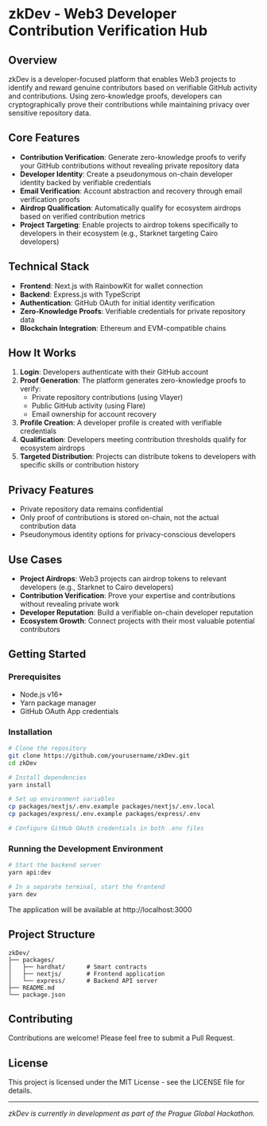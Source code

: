 # zkDev - Web3 Developer Contribution Verification Hub

## Overview

zkDev is a developer-focused platform that enables Web3 projects to identify and reward genuine contributors based on verifiable GitHub activity and contributions. Using zero-knowledge proofs, developers can cryptographically prove their contributions while maintaining privacy over sensitive repository data.

## Core Features

- **Contribution Verification**: Generate zero-knowledge proofs to verify your GitHub contributions without revealing private repository data
- **Developer Identity**: Create a pseudonymous on-chain developer identity backed by verifiable credentials
- **Email Verification**: Account abstraction and recovery through email verification proofs
- **Airdrop Qualification**: Automatically qualify for ecosystem airdrops based on verified contribution metrics
- **Project Targeting**: Enable projects to airdrop tokens specifically to developers in their ecosystem (e.g., Starknet targeting Cairo developers)

## Technical Stack

- **Frontend**: Next.js with RainbowKit for wallet connection
- **Backend**: Express.js with TypeScript
- **Authentication**: GitHub OAuth for initial identity verification
- **Zero-Knowledge Proofs**: Verifiable credentials for private repository data
- **Blockchain Integration**: Ethereum and EVM-compatible chains

## How It Works

1. **Login**: Developers authenticate with their GitHub account
2. **Proof Generation**: The platform generates zero-knowledge proofs to verify:
   - Private repository contributions (using Vlayer)
   - Public GitHub activity (using Flare)
   - Email ownership for account recovery
3. **Profile Creation**: A developer profile is created with verifiable credentials
4. **Qualification**: Developers meeting contribution thresholds qualify for ecosystem airdrops
5. **Targeted Distribution**: Projects can distribute tokens to developers with specific skills or contribution history

## Privacy Features

- Private repository data remains confidential
- Only proof of contributions is stored on-chain, not the actual contribution data
- Pseudonymous identity options for privacy-conscious developers

## Use Cases

- **Project Airdrops**: Web3 projects can airdrop tokens to relevant developers (e.g., Starknet to Cairo developers)
- **Contribution Verification**: Prove your expertise and contributions without revealing private work
- **Developer Reputation**: Build a verifiable on-chain developer reputation
- **Ecosystem Growth**: Connect projects with their most valuable potential contributors

## Getting Started

### Prerequisites

- Node.js v16+
- Yarn package manager
- GitHub OAuth App credentials

### Installation

```bash
# Clone the repository
git clone https://github.com/yourusername/zkDev.git
cd zkDev

# Install dependencies
yarn install

# Set up environment variables
cp packages/nextjs/.env.example packages/nextjs/.env.local
cp packages/express/.env.example packages/express/.env

# Configure GitHub OAuth credentials in both .env files
```

### Running the Development Environment

```bash
# Start the backend server
yarn api:dev

# In a separate terminal, start the frontend
yarn dev
```

The application will be available at http://localhost:3000

## Project Structure

```
zkDev/
├── packages/
│   ├── hardhat/      # Smart contracts
│   ├── nextjs/       # Frontend application
│   └── express/      # Backend API server
├── README.md
└── package.json
```

## Contributing

Contributions are welcome! Please feel free to submit a Pull Request.

## License

This project is licensed under the MIT License - see the LICENSE file for details.

---

*zkDev is currently in development as part of the Prague Global Hackathon.*
